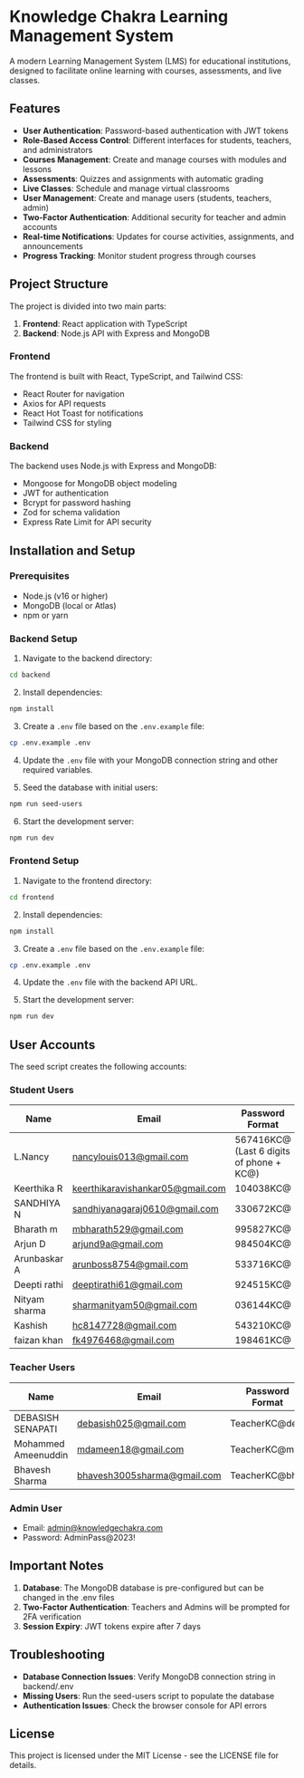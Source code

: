 # Knowledge Chakra Learning Management System

A modern Learning Management System (LMS) for educational institutions, designed to facilitate online learning with courses, assessments, and live classes.

## Features

- **User Authentication**: Password-based authentication with JWT tokens
- **Role-Based Access Control**: Different interfaces for students, teachers, and administrators
- **Courses Management**: Create and manage courses with modules and lessons
- **Assessments**: Quizzes and assignments with automatic grading
- **Live Classes**: Schedule and manage virtual classrooms
- **User Management**: Create and manage users (students, teachers, admin)
- **Two-Factor Authentication**: Additional security for teacher and admin accounts
- **Real-time Notifications**: Updates for course activities, assignments, and announcements
- **Progress Tracking**: Monitor student progress through courses

## Project Structure

The project is divided into two main parts:

1. **Frontend**: React application with TypeScript
2. **Backend**: Node.js API with Express and MongoDB

### Frontend

The frontend is built with React, TypeScript, and Tailwind CSS:

- React Router for navigation
- Axios for API requests
- React Hot Toast for notifications
- Tailwind CSS for styling

### Backend

The backend uses Node.js with Express and MongoDB:

- Mongoose for MongoDB object modeling
- JWT for authentication
- Bcrypt for password hashing
- Zod for schema validation
- Express Rate Limit for API security

## Installation and Setup

### Prerequisites

- Node.js (v16 or higher)
- MongoDB (local or Atlas)
- npm or yarn

### Backend Setup

1. Navigate to the backend directory:

```bash
cd backend
```

2. Install dependencies:

```bash
npm install
```

3. Create a `.env` file based on the `.env.example` file:

```bash
cp .env.example .env
```

4. Update the `.env` file with your MongoDB connection string and other required variables.

5. Seed the database with initial users:

```bash
npm run seed-users
```

6. Start the development server:

```bash
npm run dev
```

### Frontend Setup

1. Navigate to the frontend directory:

```bash
cd frontend
```

2. Install dependencies:

```bash
npm install
```

3. Create a `.env` file based on the `.env.example` file:

```bash
cp .env.example .env
```

4. Update the `.env` file with the backend API URL.

5. Start the development server:

```bash
npm run dev
```

## User Accounts

The seed script creates the following accounts:

### Student Users

| Name | Email | Password Format |
|------|-------|----------------|
| L.Nancy | nancylouis013@gmail.com | 567416KC@ (Last 6 digits of phone + KC@) |
| Keerthika R | keerthikaravishankar05@gmail.com | 104038KC@ |
| SANDHIYA N | sandhiyanagaraj0610@gmail.com | 330672KC@ |
| Bharath m | mbharath529@gmail.com | 995827KC@ |
| Arjun D | arjund9a@gmail.com | 984504KC@ |
| Arunbaskar A | arunboss8754@gmail.com | 533716KC@ |
| Deepti rathi | deeptirathi61@gmail.com | 924515KC@ |
| Nityam sharma | sharmanityam50@gmail.com | 036144KC@ |
| Kashish | hc8147728@gmail.com | 543210KC@ |
| faizan khan | fk4976468@gmail.com | 198461KC@ |

### Teacher Users

| Name | Email | Password Format |
|------|-------|----------------|
| DEBASISH SENAPATI | debasish025@gmail.com | TeacherKC@deb |
| Mohammed Ameenuddin | mdameen18@gmail.com | TeacherKC@moh |
| Bhavesh Sharma | bhavesh3005sharma@gmail.com | TeacherKC@bha |

### Admin User

- Email: admin@knowledgechakra.com
- Password: AdminPass@2023!

## Important Notes

1. **Database**: The MongoDB database is pre-configured but can be changed in the .env files
2. **Two-Factor Authentication**: Teachers and Admins will be prompted for 2FA verification
3. **Session Expiry**: JWT tokens expire after 7 days

## Troubleshooting

- **Database Connection Issues**: Verify MongoDB connection string in backend/.env
- **Missing Users**: Run the seed-users script to populate the database
- **Authentication Issues**: Check the browser console for API errors

## License

This project is licensed under the MIT License - see the LICENSE file for details.